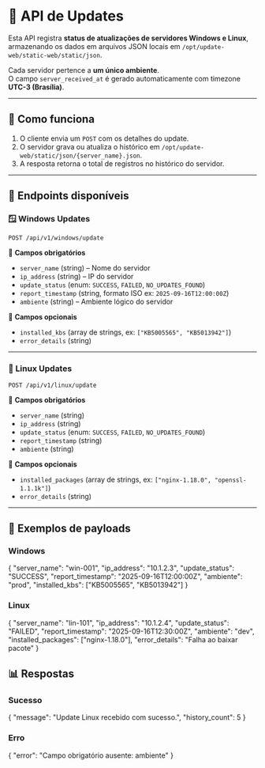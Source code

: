 # 📘 API de Updates

Esta API registra **status de atualizações de servidores Windows e Linux**, armazenando os dados em arquivos JSON locais em `/opt/update-web/static-web/static/json`.

Cada servidor pertence a **um único ambiente**.  
O campo `server_received_at` é gerado automaticamente com timezone **UTC-3 (Brasília)**.  

---

## 🧭 Como funciona

1. O cliente envia um `POST` com os detalhes do update.  
2. O servidor grava ou atualiza o histórico em `/opt/update-web/static/json/{server_name}.json`.  
3. A resposta retorna o total de registros no histórico do servidor.  

---

## 📂 Endpoints disponíveis

### 🪟 Windows Updates
`POST /api/v1/windows/update`

📌 **Campos obrigatórios**
- `server_name` (string) – Nome do servidor
- `ip_address` (string) – IP do servidor
- `update_status` (enum: `SUCCESS`, `FAILED`, `NO_UPDATES_FOUND`)
- `report_timestamp` (string, formato ISO ex: `2025-09-16T12:00:00Z`)
- `ambiente` (string) – Ambiente lógico do servidor

📌 **Campos opcionais**
- `installed_kbs` (array de strings, ex: `["KB5005565", "KB5013942"]`)
- `error_details` (string)

---

### 🐧 Linux Updates
`POST /api/v1/linux/update`

📌 **Campos obrigatórios**
- `server_name` (string)
- `ip_address` (string)
- `update_status` (enum: `SUCCESS`, `FAILED`, `NO_UPDATES_FOUND`)
- `report_timestamp` (string)
- `ambiente` (string)

📌 **Campos opcionais**
- `installed_packages` (array de strings, ex: `["nginx-1.18.0", "openssl-1.1.1k"]`)
- `error_details` (string)

---

## 📝 Exemplos de payloads

### Windows
{
  "server_name": "win-001",
  "ip_address": "10.1.2.3",
  "update_status": "SUCCESS",
  "report_timestamp": "2025-09-16T12:00:00Z",
  "ambiente": "prod",
  "installed_kbs": ["KB5005565", "KB5013942"]
}

### Linux
{
  "server_name": "lin-101",
  "ip_address": "10.1.2.4",
  "update_status": "FAILED",
  "report_timestamp": "2025-09-16T12:30:00Z",
  "ambiente": "dev",
  "installed_packages": ["nginx-1.18.0"],
  "error_details": "Falha ao baixar pacote"
}

## 📊 Respostas

### Sucesso

{
  "message": "Update Linux recebido com sucesso.",
  "history_count": 5
}

### Erro

{
  "error": "Campo obrigatório ausente: ambiente"
}
